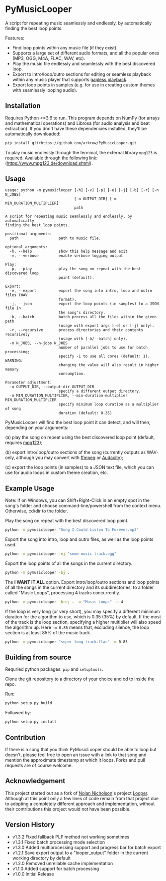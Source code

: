 # PyMusicLooper

A script for repeating music seamlessly and endlessly, by automatically finding the best loop points.

Features:

- Find loop points within any music file (if they exist).
- Supports a large set of different audio formats, and all the popular ones (MP3, OGG, M4A, FLAC, WAV, etc).
- Play the music file endlessly and seamlessly with the best discovered loop.
- Export to intro/loop/outro sections for editing or seamless playback within any music player that supports [gapless playback](https://en.wikipedia.org/wiki/Gapless_playback).
- Export loop points in samples (e.g. for use in creating custom themes with seamlessly looping audio).

## Installation

Requires Python >=3.6 to run.
This program depends on NumPy (for arrays and mathematical operations) and Librosa (for audio analysis and beat extraction).
If you don't have these dependencies installed, they'll be automatically downloaded:

```sh
pip install git+https://github.com/arkrow/PyMusicLooper.git
```

To play music endlessly through the terminal, the external library `mpg123` is required. Available through the following link: (https://www.mpg123.de/download.shtml).

## Usage

```
usage: python -m pymusiclooper [-h] [-v] [-p] [-e] [-j] [-b] [-r] [-n N_JOBS]
                               [-o OUTPUT_DIR] [-m MIN_DURATION_MULTIPLIER]
                               path

A script for repeating music seamlessly and endlessly, by automatically
finding the best loop points.

positional arguments:
  path                  path to music file.

optional arguments:
  -h, --help            show this help message and exit
  -v, --verbose         enable verbose logging output

Play:
  -p, --play            play the song on repeat with the best discovered loop
                        point (default).

Export:
  -e, --export          export the song into intro, loop and outro files (WAV
                        format).
  -j, --json            export the loop points (in samples) to a JSON file in
                        the song's directory.
  -b, --batch           batch process all the files within the given path
                        (usage with export args [-e] or [-j] only).
  -r, --recursive       process directories and their contents recursively
                        (usage with [-b/--batch] only).
  -n N_JOBS, --n-jobs N_JOBS
                        number of parallel jobs to use for batch processing;
                        specify -1 to use all cores (default: 1). WARNING:
                        changing the value will also result in higher memory
                        consumption.

Parameter adjustment:
  -o OUTPUT_DIR, --output-dir OUTPUT_DIR
                        specify a different output directory.
  -m MIN_DURATION_MULTIPLIER, --min-duration-multiplier MIN_DURATION_MULTIPLIER
                        specify minimum loop duration as a multiplier of song
                        duration (default: 0.35)
```

PyMusicLooper will find the best loop point it can detect, and will then, depending on your arguments:

(a) play the song on repeat using the best discovered loop point (default, requires [mpg123](https://www.mpg123.de/download.shtml));

(b) export intro/loop/outro sections of the song (currently outputs as WAV-only, although you may convert with [ffmpeg](https://ffmpeg.org/) or [Audacity](https://www.audacityteam.org/));

(c) export the loop points (in samples) to a JSON text file, which you can use for audio loops in custom theme creation, etc.

## Example Usage

Note: If on Windows, you can Shift+Right-Click in an empty spot in the song's folder and choose command-line/powershell from the context menu. Otherwise, cd/dir to the folder.

Play the song on repeat with the best discovered loop point.

```sh
python -m pymusiclooper "Song I Could Listen To Forever.mp3"
```

Export the song into intro, loop and outro files, as well as the loop points used.

```sh
python -m pymusiclooper -ej "some music track.ogg"
```

Export the loop points of all the songs in the current directory.

```sh
python -m pymusiclooper -bj .
```

The **I WANT IT ALL** option.
Export intro/loop/outro sections and loop points of all the songs in the current directory and its subdirectories, to a folder called "Music Loops", processing 4 tracks concurrently.

```sh
python -m pymusiclooper -brej . -o "Music Loops" -n 4
```

If the loop is very long (or very short), you may specify a different minimum duration for the algorithm to use, which is 0.35 (35%) by default.
If the most of the track is the loop section, specifying a higher multiplier will also speed the algorithm up.
Here `-m 0.85` means that, excluding silence, the loop section is at least 85% of the music track.

```sh
python -m pymusiclooper "super long track.flac" -m 0.85
```

## Building from source

Requried python packages: `pip` and `setuptools`.

Clone the git repository to a directory of your choice and cd to inside the repo.

Run:

```sh
python setup.py build
```

Followed by:

```sh
python setup.py install
```

## Contribution

If there is a song that you think PyMusicLooper should be able to loop but doesn't, please feel free to open an issue with a link to that song and mention the approximate timestamp at which it loops. Forks and pull requests are of course welcome.

## Acknowledgement

This project started out as a fork of [Nolan Nicholson](https://github.com/NolanNicholson)'s project [Looper](https://github.com/NolanNicholson/Looper/). Although at this point only a few lines of code remain from that project due to adopting a completely different approach and implementation, without their contributions this project would not have been possible.

## Version History

- v1.3.2 Fixed fallback PLP method not working sometimes
- v1.3.1 Fixed batch processing mode selection
- v1.3.0 Added multiprocessing support and progress bar for batch export
- v1.2.1 Save export output to a "looper_output" folder in the current working directory by default
- v1.2.0 Removed unreliable cache implementation
- v1.1.0 Added support for batch processing
- v1.0.0 Initial Release

